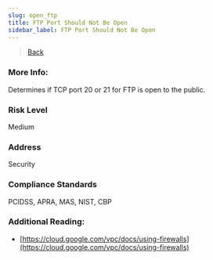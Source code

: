 ```yaml
---
slug: open_ftp
title: FTP Port Should Not Be Open
sidebar_label: FTP Port Should Not Be Open
---
```

> [Back](../../gcpvpcmonitoring)

### More Info:
Determines if TCP port 20 or 21 for FTP is open to the public.

### Risk Level
Medium

### Address
Security

### Compliance Standards
PCIDSS, APRA, MAS, NIST, CBP

### Additional Reading:
- [https://cloud.google.com/vpc/docs/using-firewalls](https://cloud.google.com/vpc/docs/using-firewalls) 
